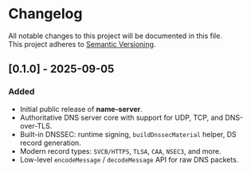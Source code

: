 # Changelog
All notable changes to this project will be documented in this file.  
This project adheres to [Semantic Versioning](https://semver.org/).

## [0.1.0] - 2025-09-05
### Added
- Initial public release of **name-server**.
- Authoritative DNS server core with support for UDP, TCP, and DNS-over-TLS.
- Built-in DNSSEC: runtime signing, `buildDnssecMaterial` helper, DS record generation.
- Modern record types: `SVCB/HTTPS`, `TLSA`, `CAA`, `NSEC3`, and more.
- Low-level `encodeMessage` / `decodeMessage` API for raw DNS packets.
